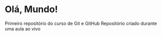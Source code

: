 # Olá, Mundo!
 Primeiro repositório do curso de Git e GitHub
 Repositório criado durante uma aula ao vivo
